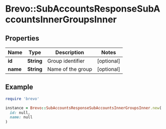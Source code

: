 # Brevo::SubAccountsResponseSubAccountsInnerGroupsInner

## Properties

| Name | Type | Description | Notes |
| ---- | ---- | ----------- | ----- |
| **id** | **String** | Group identifier | [optional] |
| **name** | **String** | Name of the group | [optional] |

## Example

```ruby
require 'brevo'

instance = Brevo::SubAccountsResponseSubAccountsInnerGroupsInner.new(
  id: null,
  name: null
)
```

